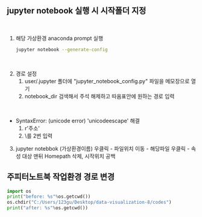 ## jupyter notebook 실행 시 시작폴더 지정

<br/>

1. 해당 가상환경 anaconda prompt 실행
    ```bash
    jupyter notebook --generate-config
    ```
<br/>

2. 경로 설정
    1. user/.jupyter 폴더에 "jupyter_notebook_config.py" 파일을 메모장으로 열기
    2. notebook_dir 검색해서 주석 해제하고 따옴표안에 원하는 경로 입력

<br/>

- SyntaxError: (unicode error) 'unicodeescape' 해결  
  1. r'주소'
  2. \를 2번 입력


3. jupyter notebbok (가상환경이름) 우클릭 - 파일위치 이동 - 해당파일 우클릭 - 속성
    대상 맨뒤 Homepath 삭제, 시작위치 공백
    



## 주피터노트북 작업환경 경로 변경
```python
import os
print("before: %s"%os.getcwd())
os.chdir("C:/Users/123gu/Desktop/data-visualization-8/codes")
print("after: %s"%os.getcwd())
```

